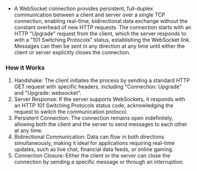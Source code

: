 - A WebSocket connection provides persistent, full-duplex communication between a client and server over a single TCP connection, enabling real-time, bidirectional data exchange without the constant overhead of new HTTP requests. The connection starts with an HTTP "Upgrade" request from the client, which the server responds to with a "101 Switching Protocols" status, establishing the WebSocket link. Messages can then be sent in any direction at any time until either the client or server explicitly closes the connection.  
### How it Works
1. Handshake: The client initiates the process by sending a standard HTTP GET request with specific headers, including "Connection: Upgrade" and "Upgrade: websocket". 
2. Server Response: If the server supports WebSockets, it responds with an HTTP 101 Switching Protocols status code, acknowledging the request to switch the communication protocol. 
3. Persistent Connection: The connection remains open indefinitely, allowing both the client and the server to send messages to each other at any time. 
4. Bidirectional Communication: Data can flow in both directions simultaneously, making it ideal for applications requiring real-time updates, such as live chat, financial data feeds, or online gaming. 
5. Connection Closure: Either the client or the server can close the connection by sending a specific message or through an interruption. 
